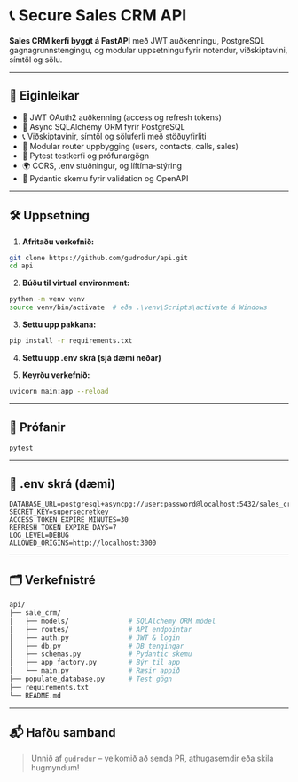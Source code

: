 # 📞 Secure Sales CRM API

**Sales CRM kerfi byggt á FastAPI** með JWT auðkenningu, PostgreSQL gagnagrunnstengingu, og modular uppsetningu fyrir notendur, viðskiptavini, símtöl og sölu.

---

## 🚀 Eiginleikar

- 🔐 JWT OAuth2 auðkenning (access og refresh tokens)
- 🧠 Async SQLAlchemy ORM fyrir PostgreSQL
- 📞 Viðskiptavinir, símtöl og söluferli með stöðuyfirliti
- 🧩 Modular router uppbygging (users, contacts, calls, sales)
- 🧪 Pytest testkerfi og prófunargögn
- 🌍 CORS, .env stuðningur, og líftíma-stýring
- 📝 Pydantic skemu fyrir validation og OpenAPI

---

## 🛠️ Uppsetning

1. **Afritaðu verkefnið:**
```bash
git clone https://github.com/gudrodur/api.git
cd api
```

2. **Búðu til virtual environment:**
```bash
python -m venv venv
source venv/bin/activate  # eða .\venv\Scripts\activate á Windows
```

3. **Settu upp pakkana:**
```bash
pip install -r requirements.txt
```

4. **Settu upp .env skrá (sjá dæmi neðar)**

5. **Keyrðu verkefnið:**
```bash
uvicorn main:app --reload
```

---

## 🧪 Prófanir

```bash
pytest
```

---

## 🔐 .env skrá (dæmi)

```env
DATABASE_URL=postgresql+asyncpg://user:password@localhost:5432/sales_crm
SECRET_KEY=supersecretkey
ACCESS_TOKEN_EXPIRE_MINUTES=30
REFRESH_TOKEN_EXPIRE_DAYS=7
LOG_LEVEL=DEBUG
ALLOWED_ORIGINS=http://localhost:3000
```

---

## 🗂️ Verkefnistré

```bash
api/
├── sale_crm/
│   ├── models/               # SQLAlchemy ORM módel
│   ├── routes/               # API endpointar
│   ├── auth.py               # JWT & login
│   ├── db.py                 # DB tengingar
│   ├── schemas.py            # Pydantic skemu
│   ├── app_factory.py        # Býr til app
│   └── main.py               # Ræsir appið
├── populate_database.py      # Test gögn
├── requirements.txt
└── README.md
```

---

## 📬 Hafðu samband

> Unnið af `gudrodur` – velkomið að senda PR, athugasemdir eða skila hugmyndum!